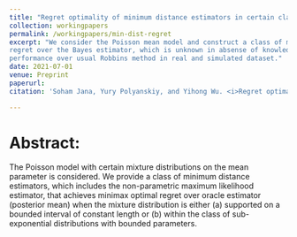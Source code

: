 ```yaml
---
title: "Regret optimality of minimum distance estimators in certain class of Poisson mixtures"
collection: workingpapers
permalink: /workingpapers/min-dist-regret
excerpt: "We consider the Poisson mean model and construct a class of minimum distaance estimators that achieve optimal excess
regret over the Bayes estimator, which is unknown in absense of knowledge about the prior distribution. These estimators also exhibit superior
performance over usual Robbins method in real and simulated dataset."
date: 2021-07-01
venue: Preprint
paperurl: 
citation: 'Soham Jana, Yury Polyanskiy, and Yihong Wu. <i>Regret optimality of minimum distance estimators in certain Poisson mixtures models.</i> Preprint.'

---
```

Abstract:
=========

The Poisson model with certain mixture distributions on the mean parameter is considered.
We provide a class of minimum distance estimators, which includes
the non-parametric maximum likelihood estimator, that achieves minimax optimal regret over
oracle estimator (posterior mean) when the mixture distribution is either (a) supported on a
bounded interval of constant length or (b) within the class of sub-exponential distributions with
bounded parameters.
